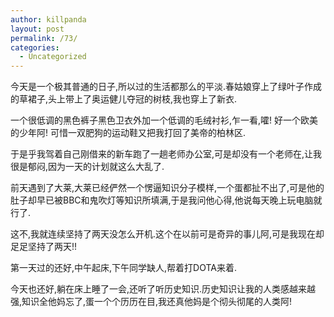 ```yaml
---
author: killpanda
layout: post
permalink: /73/
categories:
  - Uncategorized
---
```

今天是一个极其普通的日子,所以过的生活都那么的平淡.春姑娘穿上了绿叶子作成的草裙子,头上带上了奥运健儿夺冠的树枝,我也穿上了新衣.

一个很低调的黑色裤子黑色卫衣外加一个低调的毛绒衬衫,乍一看,嚯! 好一个欧美的少年阿! 可惜一双肥狗的运动鞋又把我打回了美帝的柏林区.

于是乎我驾着自己刚借来的新车跑了一趟老师办公室,可是却没有一个老师在,让我很是郁闷,因为一天的计划就这么大乱了.

前天遇到了大莱,大莱已经俨然一个愣逼知识分子模样,一个蛋都扯不出了,可是他的肚子却早已被BBC和鬼吹灯等知识所填满,于是我问他心得,他说每天晚上玩电脑就行了.

这不,我就连续坚持了两天没怎么开机.这个在以前可是奇异的事儿阿,可是我现在却足足坚持了两天!!

第一天过的还好,中午起床,下午同学缺人,帮着打DOTA来着.

今天也还好,躺在床上睡了一会,还听了听历史知识.历史知识让我的人类感越来越强,知识全他妈忘了,蛋一个个历历在目,我还真他妈是个彻头彻尾的人类阿!